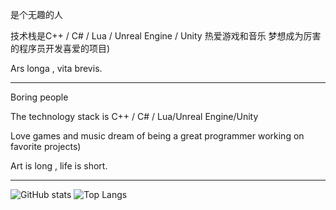 是个无趣的人

技术栈是C++ / C# / Lua / Unreal Engine / Unity 热爱游戏和音乐 梦想成为厉害的程序员开发喜爱的项目)

Ars longa , vita brevis.

------------------------

Boring people

The technology stack is C++ / C# / Lua/Unreal Engine/Unity

Love games and music dream of being a great programmer working on favorite projects)

Art is long , life is short.

------------------------

![GitHub stats](https://github-readme-stats.vercel.app/api?username=Courtshipfy&theme=radical&locale=cn) ![Top Langs](https://github-readme-stats.vercel.app/api/top-langs/?username=Courtshipfy&layout=compact&theme=radical&locale=cn)

